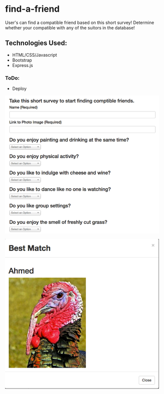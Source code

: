 # find-a-friend
User's can find a compatible friend based on this short survey! 
Determine whether your compatible with any of the suitors in the database!

## Technologies Used: 
* HTML/CSS/Javascript
* Bootstrap
* Express.js

### ToDo: 
* Deploy


<p align="center">
  <img src="/readMe0.png?raw=true" alt="ScreenShot of my site"/>
</p>
<p align="center">
  <img src="/readMe1.png?raw=true" alt="ScreenShot of my site"/>
</p>
